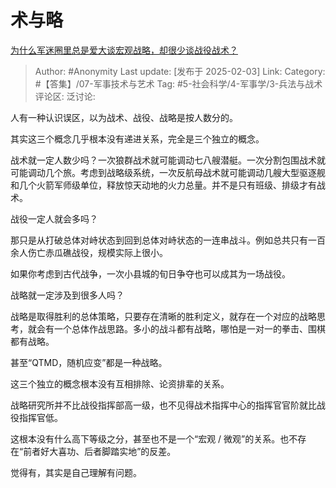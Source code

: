 # 术与略
[为什么军迷圈里总是爱大谈宏观战略，却很少谈战役战术？](https://www.zhihu.com/question/642534421/answer/91544472029)

> Author: #Anonymity
> Last update: [发布于 2025-02-03]
> Link:
> Category: #【答集】/07-军事技术与艺术 
> Tag: #5-社会科学/4-军事学/3-兵法与战术 
> 评论区:
> 泛讨论:

人有一种认识误区，以为战术、战役、战略是按人数分的。

其实这三个概念几乎根本没有递进关系，完全是三个独立的概念。

战术就一定人数少吗？一次狼群战术就可能调动七八艘潜艇。一次分割包围战术就可能调动几个旅。考虑到战略级系统，一次反航母战术就可能调动几艘大型驱逐舰和几个火箭军师级单位，释放惊天动地的火力总量。并不是只有班级、排级才有战术。

战役一定人就会多吗？

那只是从打破总体对峙状态到回到总体对峙状态的一连串战斗。例如总共只有一百余人伤亡赤瓜礁战役，规模实际上很小。

如果你考虑到古代战争，一次小县城的旬日争夺也可以成其为一场战役。

战略就一定涉及到很多人吗？

战略是取得胜利的总体策略，只要存在清晰的胜利定义，就存在一个对应的战略思考，就会有一个总体作战思路。多小的战斗都有战略，哪怕是一对一的拳击、围棋都有战略。

甚至“QTMD，随机应变”都是一种战略。

这三个独立的概念根本没有互相排除、论资排辈的关系。

战略研究所并不比战役指挥部高一级，也不见得战术指挥中心的指挥官官阶就比战役指挥官低。

这根本没有什么高下等级之分，甚至也不是一个“宏观 / 微观”的关系。也不存在“前者好大喜功、后者脚踏实地”的反差。

觉得有，其实是自己理解有问题。
